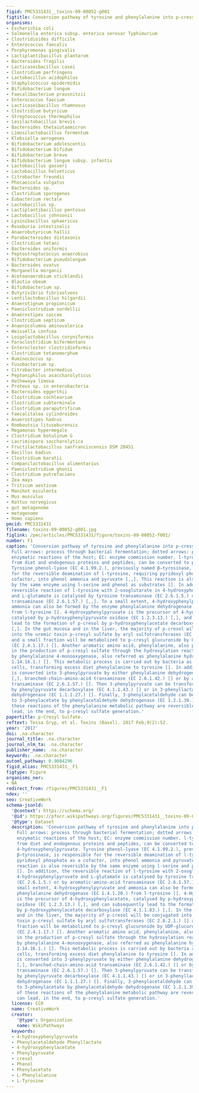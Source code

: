 ```yaml
---
figid: PMC5331431__toxins-09-00052-g001
figtitle: Conversion pathway of tyrosine and phenylalanine into p-cresyl sulfate
organisms:
- Escherichia coli
- Salmonella enterica subsp. enterica serovar Typhimurium
- Clostridioides difficile
- Enterococcus faecalis
- Porphyromonas gingivalis
- Lactiplantibacillus plantarum
- Bacteroides fragilis
- Lacticaseibacillus casei
- Clostridium perfringens
- Lactobacillus acidophilus
- Staphylococcus epidermidis
- Bifidobacterium longum
- Faecalibacterium prausnitzii
- Enterococcus faecium
- Lacticaseibacillus rhamnosus
- Clostridium butyricum
- Streptococcus thermophilus
- Levilactobacillus brevis
- Bacteroides thetaiotaomicron
- Limosilactobacillus fermentum
- Klebsiella aerogenes
- Bifidobacterium adolescentis
- Bifidobacterium bifidum
- Bifidobacterium breve
- Bifidobacterium longum subsp. infantis
- Lactobacillus gasseri
- Lactobacillus helveticus
- Citrobacter freundii
- Phocaeicola vulgatus
- Bacteroides sp.
- Clostridium sporogenes
- Eubacterium rectale
- Lactobacillus sp.
- Lactiplantibacillus pentosus
- Lactobacillus johnsonii
- Lysinibacillus sphaericus
- Roseburia intestinalis
- Anaerobutyricum hallii
- Parabacteroides distasonis
- Clostridium tetani
- Bacteroides uniformis
- Peptostreptococcus anaerobius
- Bifidobacterium pseudolongum
- Bacteroides ovatus
- Morganella morganii
- Acetoanaerobium sticklandii
- Blautia obeum
- Bifidobacterium sp.
- Butyrivibrio fibrisolvens
- Lentilactobacillus hilgardii
- Anaerotignum propionicum
- Paeniclostridium sordellii
- Anaerostipes caccae
- Clostridium septicum
- Anaerocolumna aminovalerica
- Weissella confusa
- Loigolactobacillus coryniformis
- Paraclostridium bifermentans
- Enterocloster clostridioformis
- Clostridium tetanomorphum
- Ruminococcus sp.
- Fusobacterium sp.
- Citrobacter intermedius
- Peptoniphilus asaccharolyticus
- Hathewaya limosa
- Proteus sp. in enterobacteria
- Bacteroides eggerthii
- Clostridium cochlearium
- Clostridium subterminale
- Clostridium paraputrificum
- Faecalitalea cylindroides
- Anaerostipes hadrus
- Romboutsia lituseburensis
- Megamonas hypermegale
- Clostridium botulinum G
- Lacrimispora saccharolytica
- Fructilactobacillus sanfranciscensis DSM 20451
- Bacillus badius
- Clostridium baratii
- Companilactobacillus alimentarius
- Paeniclostridium ghonii
- Clostridium putrefaciens
- Zea mays
- Triticum aestivum
- Manihot esculenta
- Mus musculus
- Rattus norvegicus
- gut metagenome
- metagenome
- Homo sapiens
pmcid: PMC5331431
filename: toxins-09-00052-g001.jpg
figlink: /pmc/articles/PMC5331431/figure/toxins-09-00052-f001/
number: F1
caption: 'Conversion pathway of tyrosine and phenylalanine into p-cresyl sulfate.
  Full arrows: process through bacterial fermentation; dotted arrows: process through
  enzymatic reactions of the host; EC: enzyme commission number. l-tyrosine, derived
  from diet and endogenous proteins and peptides, can be converted to phenol and 4-hydroxyphenylpyruvate.
  Tyrosine phenol-lyase (EC 4.1.99.2.), previously named β–tyrosinase, is responsible
  for the reversible deamination of l-tyrosine, requiring pyridoxyl phosphate as a
  cofactor, into phenol ammonia and pyruvate [,,]. This reaction is also reversible
  by the same enzyme using l-serine and phenol as substrates []. In addition, the
  reversible reaction of l-tyrosine with 2-oxoglutarate in 4-hydroxyphenylpyruvate
  and L-glutamate is catalysed by tyrosine transaminase (EC 2.6.1.5.) or by aromatic-amino-acid
  transaminase (EC 2.6.1.57.) [,,]. To a small extent, 4-hydroxyphenylpyruvate and
  ammonia can also be formed by the enzyme phenylalanine dehydrogenase (EC 1.4.1.20.)
  from l-tyrosine []. 4-Hydroxyphenylpyruvate is the precursor of 4-hydroxyphenylacetate,
  catalysed by p-hydroxyphenylpyruvate oxidase (EC 1.2.3.13.) [,], and can subsequently
  lead to the formation of p-cresol by p-hydroxyphenylacetate decarboxylase (EC 4.1.1.83.)
  [,]. In the gut mucosa and in the liver, the majority of p-cresol will be conjugated
  into the uremic toxin p-cresyl sulfate by aryl sulfotransferases (EC 2.8.2.1.) []
  and a small fraction will be metabolized to p-cresyl glucuronide by UDP-glucuronyltransferases
  (EC 2.4.1.17.) []. Another aromatic amino acid, phenylalanine, also plays a role
  in the production of p-cresyl sulfate through the hydroxylation reaction to tyrosine
  by phenylalanine 4-monooxygenase, also referred as phenylalanine hydroxylase (EC
  1.14.16.1.) []. This metabolic process is carried out by bacteria as well by liver
  cells, transforming excess diet phenylalanine to tyrosine []. In addition, phenylalanine
  is converted into 3-phenylpyruvate by either phenylalanine dehydrogenase (EC 1.4.1.20.)
  [,], branched-chain-amino-acid transaminase (EC 2.6.1.42.) [] or by aromatic-amino-acid
  transaminase (EC 2.6.1.57.) []. Then 3-phenylpyruvate can be transformed in 3-phenylacetaldehyde
  by phenylpyruvate decarboxylase (EC 4.1.1.43.) [] or in 3-phenyllactate by l-lactate
  dehydrogenase (EC 1.1.1.27.) []. Finally, 3-phenylacetaldehyde can be converted
  to 3-phenylacetate by phenylacetaldehyde dehydrogenase (EC 1.2.1.39.) [,]. All of
  these reactions of the phenylalanine metabolic pathway are reversible, which can
  lead, in the end, to p-cresyl sulfate generation.'
papertitle: p-Cresyl Sulfate.
reftext: Tessa Gryp, et al. Toxins (Basel). 2017 Feb;9(2):52.
year: '2017'
doi: .na.character
journal_title: .na.character
journal_nlm_ta: .na.character
publisher_name: .na.character
keywords: .na.character
automl_pathway: 0.9084296
figid_alias: PMC5331431__F1
figtype: Figure
organisms_ner:
- NA
redirect_from: /figures/PMC5331431__F1
ndex: ''
seo: CreativeWork
schema-jsonld:
  '@context': https://schema.org/
  '@id': https://pfocr.wikipathways.org/figures/PMC5331431__toxins-09-00052-g001.html
  '@type': Dataset
  description: 'Conversion pathway of tyrosine and phenylalanine into p-cresyl sulfate.
    Full arrows: process through bacterial fermentation; dotted arrows: process through
    enzymatic reactions of the host; EC: enzyme commission number. l-tyrosine, derived
    from diet and endogenous proteins and peptides, can be converted to phenol and
    4-hydroxyphenylpyruvate. Tyrosine phenol-lyase (EC 4.1.99.2.), previously named
    β–tyrosinase, is responsible for the reversible deamination of l-tyrosine, requiring
    pyridoxyl phosphate as a cofactor, into phenol ammonia and pyruvate [,,]. This
    reaction is also reversible by the same enzyme using l-serine and phenol as substrates
    []. In addition, the reversible reaction of l-tyrosine with 2-oxoglutarate in
    4-hydroxyphenylpyruvate and L-glutamate is catalysed by tyrosine transaminase
    (EC 2.6.1.5.) or by aromatic-amino-acid transaminase (EC 2.6.1.57.) [,,]. To a
    small extent, 4-hydroxyphenylpyruvate and ammonia can also be formed by the enzyme
    phenylalanine dehydrogenase (EC 1.4.1.20.) from l-tyrosine []. 4-Hydroxyphenylpyruvate
    is the precursor of 4-hydroxyphenylacetate, catalysed by p-hydroxyphenylpyruvate
    oxidase (EC 1.2.3.13.) [,], and can subsequently lead to the formation of p-cresol
    by p-hydroxyphenylacetate decarboxylase (EC 4.1.1.83.) [,]. In the gut mucosa
    and in the liver, the majority of p-cresol will be conjugated into the uremic
    toxin p-cresyl sulfate by aryl sulfotransferases (EC 2.8.2.1.) [] and a small
    fraction will be metabolized to p-cresyl glucuronide by UDP-glucuronyltransferases
    (EC 2.4.1.17.) []. Another aromatic amino acid, phenylalanine, also plays a role
    in the production of p-cresyl sulfate through the hydroxylation reaction to tyrosine
    by phenylalanine 4-monooxygenase, also referred as phenylalanine hydroxylase (EC
    1.14.16.1.) []. This metabolic process is carried out by bacteria as well by liver
    cells, transforming excess diet phenylalanine to tyrosine []. In addition, phenylalanine
    is converted into 3-phenylpyruvate by either phenylalanine dehydrogenase (EC 1.4.1.20.)
    [,], branched-chain-amino-acid transaminase (EC 2.6.1.42.) [] or by aromatic-amino-acid
    transaminase (EC 2.6.1.57.) []. Then 3-phenylpyruvate can be transformed in 3-phenylacetaldehyde
    by phenylpyruvate decarboxylase (EC 4.1.1.43.) [] or in 3-phenyllactate by l-lactate
    dehydrogenase (EC 1.1.1.27.) []. Finally, 3-phenylacetaldehyde can be converted
    to 3-phenylacetate by phenylacetaldehyde dehydrogenase (EC 1.2.1.39.) [,]. All
    of these reactions of the phenylalanine metabolic pathway are reversible, which
    can lead, in the end, to p-cresyl sulfate generation.'
  license: CC0
  name: CreativeWork
  creator:
    '@type': Organization
    name: WikiPathways
  keywords:
  - 4-hydroxyphenylpyruvate
  - Phenylacetaldehyde Phenyllactate
  - 4-hydroxyphenylacetate
  - Phenylpyruvate
  - cresol
  - Phenol
  - Phenylacetate
  - L-Phenylalanine
  - L-Tyrosine
---
```

